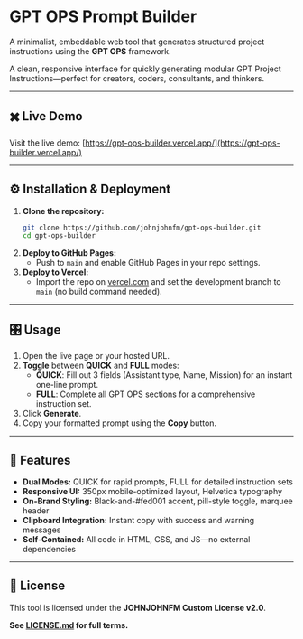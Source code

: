 # GPT OPS Prompt Builder

A minimalist, embeddable web tool that generates structured project instructions using the **GPT OPS** framework.

&#x20;

A clean, responsive interface for quickly generating modular GPT Project Instructions—perfect for creators, coders, consultants, and thinkers.

---

## ✖️ Live Demo

Visit the live demo: [https://gpt-ops-builder.vercel.app/](https://gpt-ops-builder.vercel.app/)

---

## ⚙️ Installation & Deployment

1. **Clone the repository:**
   ```bash
   git clone https://github.com/johnjohnfm/gpt-ops-builder.git
   cd gpt-ops-builder
   ```
2. **Deploy to GitHub Pages:**
   - Push to `main` and enable GitHub Pages in your repo settings.
3. **Deploy to Vercel:**
   - Import the repo on [vercel.com](https://vercel.com) and set the development branch to `main` (no build command needed).

---

## 🎛️ Usage

1. Open the live page or your hosted URL.
2. **Toggle** between **QUICK** and **FULL** modes:
   - **QUICK**: Fill out 3 fields (Assistant type, Name, Mission) for an instant one-line prompt.
   - **FULL**: Complete all GPT OPS sections for a comprehensive instruction set.
3. Click **Generate**.
4. Copy your formatted prompt using the **Copy** button.

---

## 🚀 Features

- **Dual Modes:** QUICK for rapid prompts, FULL for detailed instruction sets
- **Responsive UI:** 350px mobile-optimized layout, Helvetica typography
- **On-Brand Styling:** Black-and-#fed001 accent, pill-style toggle, marquee header
- **Clipboard Integration:** Instant copy with success and warning messages
- **Self-Contained:** All code in HTML, CSS, and JS—no external dependencies

---

## 🔖 License

This tool is licensed under the **JOHNJOHNFM Custom License v2.0**.

**See **[**LICENSE.md**](LICENSE.md)** for full terms.**

